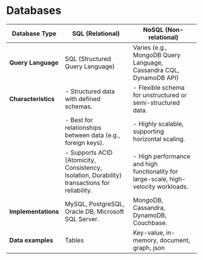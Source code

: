 # Databases

| Database Type      | SQL (Relational)                                      | NoSQL (Non-relational)                               |
| -------------------| ----------------------------------------------------- | --------------------------------------------------- |
| **Query Language** | SQL (Structured Query Language)                       | Varies (e.g., MongoDB Query Language, Cassandra CQL, DynamoDB API) |
| **Characteristics** | - Structured data with defined schemas.              | - Flexible schema for unstructured or semi-structured data. |
|                   | - Best for relationships between data (e.g., foreign keys). | - Highly scalable, supporting horizontal scaling.   |
|                   | - Supports ACID (Atomicity, Consistency, Isolation, Durability) transactions for reliability. | - High performance and high functionality for large-scale, high-velocity workloads. |
|**Implementations**| MySQL, PostgreSQL, Oracle DB, Microsoft SQL Server. | MongoDB, Cassandra, DynamoDB, Couchbase. |
| **Data examples** | Tables                                              | Key-value, in-memory, document, graph, json |
